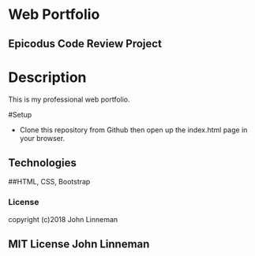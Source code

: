 # Web Portfolio

## Epicodus Code Review Project

# Description
  This is my professional web portfolio.


#Setup

* Clone this repository from Github then open up the index.html page in your browser.

## Technologies
##HTML, CSS, Bootstrap

### License
copyright (c)2018 John Linneman

## MIT License John Linneman
